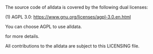 The source code of alldata is covered by the following dual licenses:

(1) AGPL 3.0: https://www.gnu.org/licenses/agpl-3.0.en.html
	
You can choose AGPL to use alldata.

for more details.

All contributions to the alldata are subject to this LICENSING file.
